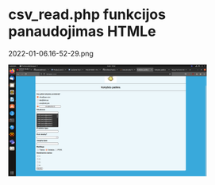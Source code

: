 # csv_read.php funkcijos panaudojimas HTMLe
2022-01-06.16-52-29.png



<img src="docs/img/2022-01-06.16-52-29.png" width="400">
